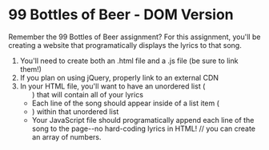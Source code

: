 # 99 Bottles of Beer - DOM Version

Remember the 99 Bottles of Beer assignment? For this assignment, you'll be creating a website that programatically displays the lyrics to that song.

1. You'll need to create both an .html file and a .js file (be sure to link them!)
2. If you plan on using jQuery, properly link to an external CDN
3. In your HTML file, you'll want to have an unordered list (<ul>) that will contain all of your lyrics
4. Each line of the song should appear inside of a list item (<li>) within that unordered list
5. Your JavaScript file should programatically append each line of the song to the page--no hard-coding lyrics in HTML!
// you can create an array of numbers.